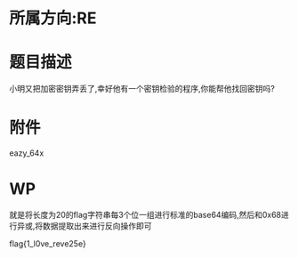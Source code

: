 # 所属方向:RE

# 题目描述

小明又把加密密钥弄丢了,幸好他有一个密钥检验的程序,你能帮他找回密钥吗?

# 附件

eazy_64x

# WP

就是将长度为20的flag字符串每3个位一组进行标准的base64编码,然后和0x68进行异或,将数据提取出来进行反向操作即可

flag{1_l0ve_reve25e}
